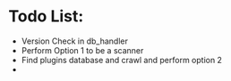 # Todo List:
- Version Check in db_handler
- Perform Option 1 to be a scanner
- Find plugins database and crawl and perform option 2
- 